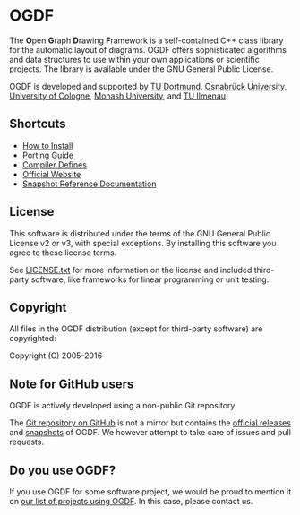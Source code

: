 # OGDF

The **O**pen **G**raph **D**rawing **F**ramework is a self-contained C++ class library for the automatic layout of diagrams. OGDF offers sophisticated algorithms and data structures to use within your own applications or scientific projects. The library is available under the GNU General Public License.

OGDF is developed and supported by [TU Dortmund](http://ls11-www.cs.uni-dortmund.de/), [Osnabrück University](http://www.inf.uni-osnabrueck.de/theoinf), [University of Cologne](http://www.informatik.uni-koeln.de/ls_juenger/), [Monash University](http://www.infotech.monash.edu.au/about/schools/caulfield/), and [TU Ilmenau](http://www.tu-ilmenau.de/dma/).

## Shortcuts

* [How to Install](doc/build.md)
* [Porting Guide](doc/porting.md)
* [Compiler Defines](doc/defines.md)
* [Official Website](http://ogdf.net/)
* [Snapshot Reference Documentation](http://ogdf.github.io/doc/ogdf-snapshot/)

## License

This software is distributed under the terms of the GNU
General Public License v2 or v3, with special exceptions.
By installing this software you agree to these license terms.

See [LICENSE.txt](LICENSE.txt) for more information on the license and
included third-party software, like frameworks for
linear programming or unit testing.

## Copyright

All files in the OGDF distribution (except for third-party
software) are copyrighted:

Copyright (C) 2005-2016

## Note for GitHub users

OGDF is actively developed using a non-public Git repository.

The [Git repository on GitHub](https://github.com/ogdf/ogdf) is not a
mirror but contains the [official releases](http://ogdf.net/doku.php/tech:download)
and [snapshots](http://ogdf.net/doku.php/tech:download#download_snapshots)
of OGDF.
We however attempt to take care of issues and pull requests.

## Do you use OGDF?

If you use OGDF for some software project, we would be proud to mention it on
[our list of projects using OGDF](http://ogdf.net/doku.php/project:external).
In this case, please contact us.
